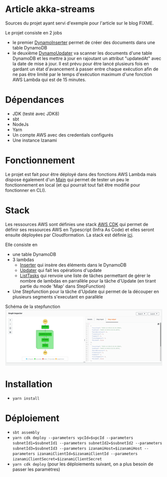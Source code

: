 # Article akka-streams

Sources du projet ayant servi d'exemple pour l'article sur le blog FIXME.

Le projet consiste en 2 jobs
* le premier [DynamoInserter](src/main/scala/fr/glc/articles/akkastream/services/DynamoInserter.scala) permet de créer
des documents dans une table DynamoDB
* le deuxième [DynamoUpdater](src/main/scala/fr/glc/articles/akkastream/services/DynamoUpdater.scala) va scanner les 
documents d'une table DynamoDB et les mettre à jour en rajoutant un attribut "updatedAt" avec la date de mise à jour.
Il est prévu pour être lancé plusieurs fois en gardant un état d'avancement à passer entre chaque exécution afin de
ne pas être limité par le temps d'exécution maximum d'une fonction AWS Lambda qui est de 15 minutes.

# Dépendances

* JDK (testé avec JDK8)
* sbt
* NodeJs
* Yarn
* Un compte AWS avec des credentials configurés
* Une instance Izanami

# Fonctionnement

Le projet est fait pour être déployé dans des fonctions AWS Lambda mais dispose également d'un 
[Main](src/main/scala/fr/glc/articles/akkastream/Main.scala) qui permet de tester un peu le fonctionnement en local
(et qui pourrait tout fait être modifié pour fonctionner en CLI). 

# Stack

Les ressources AWS sont définies une stack [AWS CDK](https://docs.aws.amazon.com/cdk/latest/guide/home.html) qui permet 
de définir ses ressources AWS en Typescript (Infra As Code) et elles seront ensuite déployées par Cloudformation. La 
stack est définie [ici](src/main/cdk/lib/cdk-stack.ts).

Elle consiste en
* une table DynamoDB
* 3 lambdas
  * [Inserter](src/main/scala/fr/glc/articles/akkastream/lambda/InserterHandler.scala) qui insère des éléments dans le DynamoDB
  * [Updater](src/main/scala/fr/glc/articles/akkastream/lambda/UpdaterHandler.scala) qui fait les opérations d'update
  * [ListTasks](src/main/scala/fr/glc/articles/akkastream/lambda/ListTasks.scala) qui renvoie une liste de tâches permettant de
  gérer le nombre de lambdas en parrallèle pour la tâche d'Update (en tirant partie du mode 'Map' dans StepFunction)
* Une Stepfunction pour la tâche d'Update qui permet de la découper en plusieurs segments s'executant en parallèle


Schéma de la stepfunction
![](doc/UpdateSplitOutput.png)

# Installation
* `yarn install`

# Déploiement
* `sbt assembly`
* `yarn cdk deploy --parameters vpcId=$vpcId --parameters subnetId1=$subnetId1 --parameters subnetId2=$subnetId2 --parameters subnetId3=$subnetId3 --parameters izanamiHost=$izanamiHost --parameters izanamiClientId=$izanamiClientId --parameters izanamiClientSecret=$izanamiClientSecret`
* `yarn cdk deploy` (pour les déploiements suivant, on a plus besoin de passer les paramètres)
